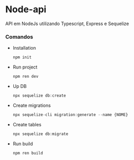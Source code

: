 # Node-api

API em NodeJs utilizando Typescript, Express e Sequelize

### Comandos

- Installation
  ```javascript
  npm init
  ```

- Run project
  ```javascript
  npm ren dev
  ```

- Up DB
  ```javascript
  npx sequelize db:create
  ```

- Create migrations
  ```javascript
  npx sequelize-cli migration:generate --name {NOME}
  ```

- Create tables
  ```javascript
  npx sequelize db:migrate
  ```

- Run build 
  ```javascript
  npm ren build
  ```
